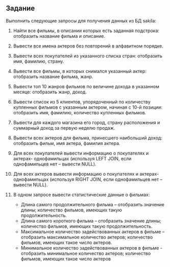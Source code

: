 ## Задание

Выполнить следующие запросы для получения данных из БД sakila:

1. Найти все фильмы, в описании которых есть заданная подстрока: отобразить
название фильма и описание.
2. Вывести все имена актеров без повторений в алфавитном порядке.
3. Вывести всех покупателей из указанного списка стран: отобразить имя,
фамилию, страну.
4. Вывести все фильмы, в которых снимался указанный актер: отобразить название
фильма, жанр.
5. Вывести топ 10 жанров фильмов по величине дохода в указанном месяце:
отобразить жанр, доход.
6. Вывести список из 5 клиентов, упорядоченный по количеству купленных
фильмов с указанным актером, начиная с 10-й позиции: отобразить имя,
фамилию, количество купленных фильмов.
7. Вывести для каждого магазина его город, страну расположения и суммарный
доход за первую неделю продаж.
8. Вывести всех актеров для фильма, принесшего наибольший доход: отобразить
фильм, имя актера, фамилия актера.
9. Для всех покупателей вывести информацию о покупателях и актерах-
однофамильцах (используя LEFT JOIN, если однофамильцев нет – вывести
NULL).
10. Для всех актеров вывести информацию о покупателях и актерах-однофамильцах
(используя RIGHT JOIN, если однофамильцев нет – вывести NULL).
11. В одном запросе вывести статистические данные о фильмах:

    - Длина самого продолжительного фильма – отобразить значение длины; количество фильмов, имеющих такую продолжительность.
    - Длина самого короткого фильма – отобразить значение длины; количество фильмов, имеющих такую продолжительность.
    - Максимальное количество задействованных актеров в фильме – отобразить максимальное количество актеров; количество фильмов, имеющих такое число актеров.
    - Минимальное количество задействованных актеров в фильме - отобразить минимальное количество актеров; количество фильмов, имеющих такое число актеров

